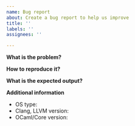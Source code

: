 ```yaml
---
name: Bug report
about: Create a bug report to help us improve
title: ''
labels: ''
assignees: ''

---
```


**What is the problem?**

**How to reproduce it?**

**What is the expected output?**

**Additional information**

  - OS type:
  - Clang, LLVM version:
  - OCaml/Core version:
